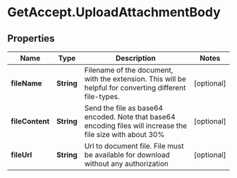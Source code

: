 # GetAccept.UploadAttachmentBody

## Properties
Name | Type | Description | Notes
------------ | ------------- | ------------- | -------------
**fileName** | **String** | Filename of the document, with the extension. This will be helpful for converting different file-types. | [optional] 
**fileContent** | **String** | Send the file as base64 encoded. Note that base64 encoding files will increase the file size with about 30% | [optional] 
**fileUrl** | **String** | Url to document file. File must be available for download without any authorization | [optional] 

